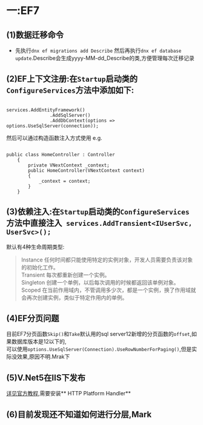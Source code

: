 # 一:EF7
## (1)数据迁移命令
* 先执行`dnx ef migrations add Describe` 然后再执行`dnx ef database update`.Describe会生成yyyy-MM-dd_Describe的类,方便管理每次迁移记录


## (2)EF上下文注册:在`Startup`启动类的`ConfigureServices`方法中添加如下:
<pre><code>
services.AddEntityFramework()
                .AddSqlServer()
                .AddDbContext<VNextContext>(options => options.UseSqlServer(connection));
</code></pre>
然后可以通过构造函数注入方式使用 e.g.
<pre><code>
public class HomeController : Controller
    {
        private VNextContext _context;
        public HomeController(VNextContext context)
        {
            _context = context;
        }
    }
</code></pre>

## (3)依赖注入:在`Startup`启动类的`ConfigureServices`方法中直接注入` services.AddTransient<IUserSvc, UserSvc>();`
默认有4种生命周期类型:
> Instance	任何时间都只能使用特定的实例对象，开发人员需要负责该对象的初始化工作。  
Transient	每次都重新创建一个实例。  
Singleton	创建一个单例，以后每次调用的时候都返回该单例对象。  
Scoped	    在当前作用域内，不管调用多少次，都是一个实例，换了作用域就会再次创建实例，类似于特定作用内的单例。  

## (4)EF分页问题
目前EF7分页函数`Skip()`和`Take`默认用的sql server12新增的分页函数的`offset`,如果数据库版本是12以下的,  
可以使用`options.UseSqlServer(Connection).UseRowNumberForPaging()`,但是实际没效果,原因不明.Mrak下

## (5)V.Net5在IIS下发布
[详见官方教程](http://docs.asp.net/en/latest/publishing/iis.html),需要安装** HTTP Platform Handler**

## (6)目前发现还不知道如何进行分层,Mark